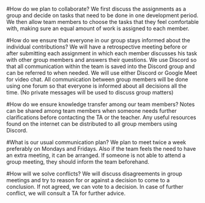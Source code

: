 #How do we plan to collaborate?
We first discuss the assignments as a group and decide on tasks that need to be done in one development period. 
We then allow team members to choose the tasks that they feel comfortable with, making sure an equal amount of work is assigned to each member. 
 
#How do we ensure that everyone in our group stays informed about the individual contributions?
We will have a retrospective meeting before or after submitting each assignment in which each member discusses his task with other group members and answers their questions.
We use Discord so that all communication within the team is saved into the Discord group and can be referred to when needed. 
We will use either Discord or Google Meet for video chat.
All communication between group members will be done using one forum so that everyone is informed about all decisions all the time. (No private messages will be used to discuss group matters) 
 
#How do we ensure knowledge transfer among our team members?
Notes can be shared among team members when someone needs further clarifications before contacting the TA or the teacher. 
Any useful resources found on the internet can be distributed to all group members using Discord. 
 
#What is our usual communication plan?
We plan to meet twice a week preferably on Mondays and Fridays. Also if the team feels the need to have an extra meeting, it can be arranged. 
If someone is not able to attend a group meeting, they should inform the team beforehand. 
 
#How will we solve conflicts? 
We will discuss disagreements in group meetings and try to reason for or against a decision to come to a conclusion. If not agreed, we can vote to a decision. In case of further conflict, we will consult a TA for further advice.

